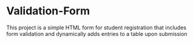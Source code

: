 # Validation-Form
This project is a simple HTML form for student registration that includes form validation and dynamically adds entries to a table upon submission
